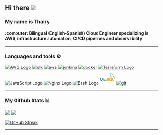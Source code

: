 
<h2>Hi there <img src="https://media.giphy.com/media/hvRJCLFzcasrR4ia7z/giphy.gif" width="25px"> </h2>
 
  <!-- <table>
 <tr>
    <td>You are visitor N°</td>
    <td><img src="https://profile-counter.glitch.me/asdtha/count.svg" alt="" /></td>
  </tr>
</table> -->

<h3 align="left">My name is Thairy</h3>
<h4> :computer: Bilingual (English–Spanish) Cloud Engineer specializing in AWS, infrastructure automation, CI/CD pipelines and observability</h4>

<!-- 
--- 
Get in touch with me:  </b>
<p align="left">
<a href="https://www.linkedin.com/in/" target="blank"><img align="center" src="https://github.com/asdtha/dptha/blob/main/assets/linkedin.png" alt="linkedin" height="30" width="30" /></a>
</p> -->

--- 

<!-- Languages and tools -->
### Languages and tools ⚙️
<!--
1.    <a href="https://aws.amazon.com/" target="blank"> <img src="https://www.vectorlogo.zone/logos/amazon_aws/amazon_aws-icon.svg" alt="aws" width="40" height="40"/> </a> 
2.    <a href="https://www.elastic.co/" target="blank"> <img src="https://www.vectorlogo.zone/logos/elastic/elastic-icon.svg" alt="elk" width="40" height="40"/> </a> 
3.    <a href="" target="_blank"> <img src="https://www.vectorlogo.zone/logos/linux/linux-icon.svg" alt="aws" width="40" height="40"/> </a> 
4.    <a href="https://www.jenkins.io/" target="_blank"> <img src="https://www.vectorlogo.zone/logos/jenkins/jenkins-icon.svg" alt="jenkins" width="40" height="40"/> </a> 
5.    <a href="https://www.terraform.io/" target="_blank"> <img src="https://www.vectorlogo.zone/logos/terraformio/terraformio-icon.svg" alt="terraform" width="40" height="40"/> </a>   <a href="https://www.docker.com/" target="_blank"> <img src="https://www.vectorlogo.zone/logos/docker/docker-icon.svg" alt="docker" width="50" height="50"/> </a> 
   <a href="https://www.w3.org/html/" target="_blank"> <img src="https://raw.githubusercontent.com/devicons/devicon/master/icons/html5/html5-original-wordmark.svg" alt="html5" width="40" height="40"/> <a href="https://www.w3schools.com/css/" target="_blank"> <img src="https://raw.githubusercontent.com/devicons/devicon/master/icons/css3/css3-original-wordmark.svg" alt="css3" width="40" height="40"/> </a> </a> <a href="https://developer.mozilla.org/en-US/docs/Web/JavaScript" target="_blank"> <img src="https://raw.githubusercontent.com/devicons/devicon/master/icons/javascript/javascript-original.svg" alt="javascript" width="40" height="40"/> </a> <a href="https://www.mysql.com/" target="_blank"> <img src="https://raw.githubusercontent.com/devicons/devicon/master/icons/mysql/mysql-original-wordmark.svg" alt="mysql" width="40" height="40"/> </a> <a href="https://git-scm.com/" target="_blank"> <img src="https://www.vectorlogo.zone/logos/git-scm/git-scm-icon.svg" alt="git" width="40" height="40"/> </a> <a href="https://gitlab.com/" target="_blank"> <img src="https://www.vectorlogo.zone/logos/gitlab/gitlab-icon.svg" alt="gitlab" width="40" height="40"/> </a>  
-->
<p> 
  <a href="https://aws.amazon.com/" target="blank"> <img src="https://cdn.worldvectorlogo.com/logos/aws-2.svg" alt="AWS Logo" width="50" height="50"/></a> 
<a href="https://www.elastic.co/" target="blank"> <img src="https://www.vectorlogo.zone/logos/elastic/elastic-icon.svg" alt="elk" width="50" height="50"/></a> 
 <a href="" target="_blank"> <img src="https://www.vectorlogo.zone/logos/linux/linux-icon.svg" alt="aws" width="50" height="50"/> </a> 
 <a href="https://www.jenkins.io/" target="_blank"> <img src="https://www.vectorlogo.zone/logos/jenkins/jenkins-icon.svg" alt="jenkins" width="50" height="50"/></a> 
  <a href="https://www.docker.com/" target="_blank"><img src="https://www.vectorlogo.zone/logos/docker/docker-icon.svg" alt="docker" width="50" height="50"/></a> 
<a href="https://www.terraform.io/" target="_blank"><img src="https://user-images.githubusercontent.com/25181517/183345121-36788a6e-5462-424a-be67-af1ebeda79a2.png" alt="Terraform Logo" width="50" height="50"/></a> 
 <img src="https://cdn.worldvectorlogo.com/logos/logo-javascript.svg" alt="JavaScript Logo" width="50" height="50"/>
 <img src="https://user-images.githubusercontent.com/25181517/183345125-9a7cd2e6-6ad6-436f-8490-44c903bef84c.png" alt="Nginx Logo" width="50" height="50"/> <img src="https://cdn.worldvectorlogo.com/logos/bash-1.svg" alt="Bash Logo" width="50" height="50"/> 
 <a href="https://www.mysql.com/" target="_blank"><img src="https://raw.githubusercontent.com/devicons/devicon/master/icons/mysql/mysql-original-wordmark.svg" alt="mysql" width="50" height="50"/></a>
<a href="https://git-scm.com/" target="_blank"><img src="https://www.vectorlogo.zone/logos/git-scm/git-scm-icon.svg" alt="git" width="40" height="40"/></a>
</p>

--- 


<!-- GitHub stats -->
### My Github Stats 📊

<p>
<!-- GitHub Stats -->
<img height="180em" src="https://github-readme-stats.vercel.app/api?username=asdtha&theme=dark&show_icons=true&hide_border=true" />
<!-- Most Used Languages -->
<img height="180em" src="https://github-readme-stats.vercel.app/api/top-langs/?username=asdtha&theme=dark&exclude_repo=KNN-Image-Classification&show_icons=true&hide_border=true&layout=compact&langs_count=8"/>

[![GitHub Streak](https://streak-stats.demolab.com/?user=asdtha&theme=dark)](https://git.io/streak-stats)
</p>

---

<br/>
